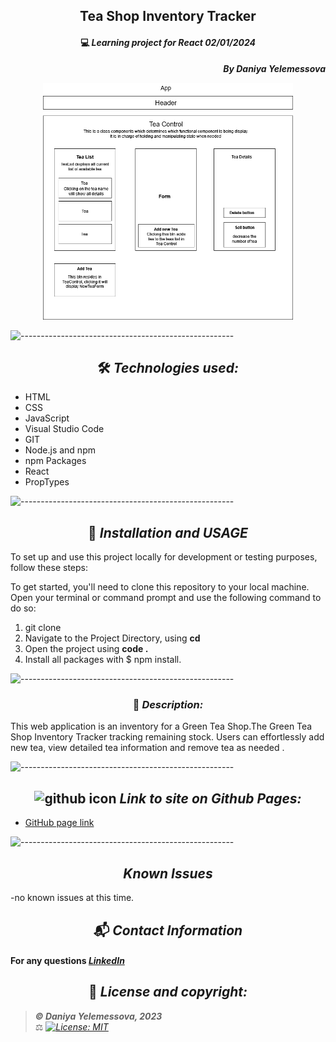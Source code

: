 ## <div align="center">Tea Shop Inventory Tracker</div>

#### <div align="center">💻 _Learning project for React  02/01/2024_ </div>

**_<p align="right">By Daniya Yelemessova_**</p>

<p align="center">
  <img src="/src/images/TeaShop.drawio.png" alt="js" width="400px"/>
</p>


![-----------------------------------------------------](https://raw.githubusercontent.com/andreasbm/readme/master/assets/lines/rainbow.png)

## <div align="center"> 🛠️ _Technologies used:_

- HTML
- CSS
- JavaScript
- Visual Studio Code
- GIT
- Node.js and npm
- npm Packages
- React
- PropTypes


![-----------------------------------------------------](https://raw.githubusercontent.com/andreasbm/readme/master/assets/lines/rainbow.png)

## <div align="center"> 🚥 _Installation and USAGE_

To set up and use this project locally for development or testing purposes, follow these steps:

To get started, you'll need to clone this repository to your local machine. Open your terminal or command prompt and use the following command to do so:
1. git clone 
2. Navigate to the Project Directory, using **cd**
3. Open the project using **code .**
4. Install all packages with $ npm install.

![-----------------------------------------------------](https://raw.githubusercontent.com/andreasbm/readme/master/assets/lines/rainbow.png)


### <div align="center"> 🤔 _Description:_

This web application is an inventory for a Green Tea Shop.The Green Tea Shop Inventory Tracker  tracking remaining stock.
Users can effortlessly add new tea, view detailed tea information and remove tea as needed . 


![-----------------------------------------------------](https://raw.githubusercontent.com/andreasbm/readme/master/assets/lines/rainbow.png)

## <div align="center"> <img src="images/github.png" alt="github icon" width="30px"> _Link to site on Github Pages:_

- [GitHub page link](https://github.com/DaniyaYelemessova)

![-----------------------------------------------------](https://raw.githubusercontent.com/andreasbm/readme/master/assets/lines/rainbow.png)

## <div align="center"> _Known Issues_

-no known issues at this time.

## <div align="center"> 📬 _Contact Information_

#### For any questions _[LinkedIn](https://www.linkedin.com/in/daniya-collings/)_

## <div align="center"> 📘 _License and copyright:_

> **_© Daniya Yelemessova, 2023_**  
> ⚖️ _[![License: MIT](https://img.shields.io/badge/License-MIT-yellow.svg)](https://opensource.org/licenses/MIT)_




